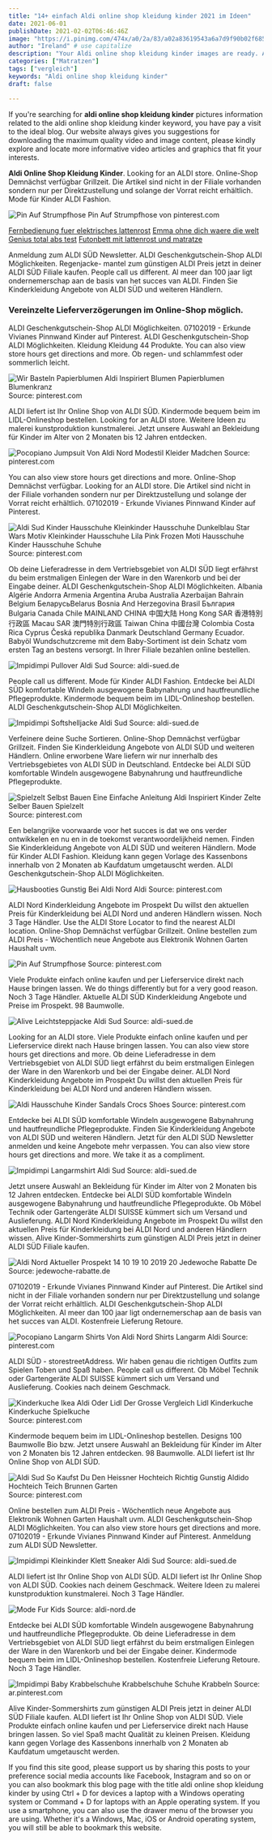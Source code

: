 ```yaml
---
title: "14+ einfach Aldi online shop kleidung kinder 2021 im Ideen"
date: 2021-06-01
publishDate: 2021-02-02T06:46:46Z
image: "https://i.pinimg.com/474x/a0/2a/83/a02a83619543a6a7d9f90b02f68566cb--baby-holder-aldi.jpg"
author: "Ireland" # use capitalize
description: "Your Aldi online shop kleidung kinder images are ready. Aldi online shop kleidung kinder are a topic that is being searched for and liked by netizens today. You can Download the Aldi online shop kleidung kinder files here. Find and Download all free images."
categories: ["Matratzen"]
tags: ["vergleich"]
keywords: "Aldi online shop kleidung kinder"
draft: false

---
```


If you're searching for **aldi online shop kleidung kinder** pictures information related to the aldi online shop kleidung kinder keyword, you have pay a visit to the ideal  blog. Our website always  gives you  suggestions  for downloading  the maximum  quality video and image  content, please kindly explore and locate more informative video articles and graphics that fit your interests.

**Aldi Online Shop Kleidung Kinder**. Looking for an ALDI store. Online-Shop Demnächst verfügbar Grillzeit. Die Artikel sind nicht in der Filiale vorhanden sondern nur per Direktzustellung und solange der Vorrat reicht erhältlich. Mode für Kinder ALDI Fashion.

![Pin Auf Strumpfhose](https://i.pinimg.com/600x315/8d/08/50/8d08503a7867991397255a931eacb8ea.jpg "Pin Auf Strumpfhose")
Pin Auf Strumpfhose von pinterest.com

[Fernbedienung fuer elektrisches lattenrost](/fernbedienung-fuer-elektrisches-lattenrost/)
[Emma ohne dich waere die welt](/emma-ohne-dich-waere-die-welt/)
[Genius total abs test](/genius-total-abs-test/)
[Futonbett mit lattenrost und matratze](/futonbett-mit-lattenrost-und-matratze/)

Anmeldung zum ALDI SÜD Newsletter. ALDI Geschenkgutschein-Shop ALDI Möglichkeiten. Regenjacke- mantel zum günstigen ALDI Preis jetzt in deiner ALDI SÜD Filiale kaufen. People call us different. Al meer dan 100 jaar ligt ondernemerschap aan de basis van het succes van ALDI. Finden Sie Kinderkleidung Angebote von ALDI SÜD und weiteren Händlern.

### Vereinzelte Lieferverzögerungen im Online-Shop möglich.

ALDI Geschenkgutschein-Shop ALDI Möglichkeiten. 07102019 - Erkunde Vivianes Pinnwand Kinder auf Pinterest. ALDI Geschenkgutschein-Shop ALDI Möglichkeiten. Kleidung Kleidung 44 Produkte. You can also view store hours get directions and more. Ob regen- und schlammfest oder sommerlich leicht.


![Wir Basteln Papierblumen Aldi Inspiriert Blumen Papierblumen Blumenkranz](https://i.pinimg.com/474x/23/c7/3d/23c73df46027b254dae8aa81dfc89e26.jpg "Wir Basteln Papierblumen Aldi Inspiriert Blumen Papierblumen Blumenkranz")
Source: pinterest.com

ALDI liefert ist Ihr Online Shop von ALDI SÜD. Kindermode bequem beim im LIDL-Onlineshop bestellen. Looking for an ALDI store. Weitere Ideen zu malerei kunstproduktion kunstmalerei. Jetzt unsere Auswahl an Bekleidung für Kinder im Alter von 2 Monaten bis 12 Jahren entdecken.

![Pocopiano Jumpsuit Von Aldi Nord Modestil Kleider Madchen](https://i.pinimg.com/originals/c3/7e/ff/c37eff85b531428f6109c565cdc23ca4.jpg "Pocopiano Jumpsuit Von Aldi Nord Modestil Kleider Madchen")
Source: pinterest.com

You can also view store hours get directions and more. Online-Shop Demnächst verfügbar. Looking for an ALDI store. Die Artikel sind nicht in der Filiale vorhanden sondern nur per Direktzustellung und solange der Vorrat reicht erhältlich. 07102019 - Erkunde Vivianes Pinnwand Kinder auf Pinterest.

![Aldi Sud Kinder Hausschuhe Kleinkinder Hausschuhe Dunkelblau Star Wars Motiv Kleinkinder Hausschuhe Lila Pink Frozen Moti Hausschuhe Kinder Hausschuhe Schuhe](https://i.pinimg.com/736x/b9/66/98/b966986e874b46304d338933f6e5813e.jpg "Aldi Sud Kinder Hausschuhe Kleinkinder Hausschuhe Dunkelblau Star Wars Motiv Kleinkinder Hausschuhe Lila Pink Frozen Moti Hausschuhe Kinder Hausschuhe Schuhe")
Source: pinterest.com

Ob deine Lieferadresse in dem Vertriebsgebiet von ALDI SÜD liegt erfährst du beim erstmaligen Einlegen der Ware in den Warenkorb und bei der Eingabe deiner. ALDI Geschenkgutschein-Shop ALDI Möglichkeiten. Albania Algérie Andorra Armenia Argentina Aruba Australia Azerbaijan Bahrain Belgium БеларусьBelarus Bosnia And Herzegovina Brasil България Bulgaria Canada Chile MAINLAND CHINA 中国大陆 Hong Kong SAR 香港特別行政區 Macau SAR 澳門特別行政區 Taiwan China 中國台灣 Colombia Costa Rica Cyprus Česká republika Danmark Deutschland Germany Ecuador. Babyöl Wundschutzcreme mit dem Baby-Sortiment ist dein Schatz vom ersten Tag an bestens versorgt. In Ihrer Filiale bezahlen online bestellen.

![Impidimpi Pullover Aldi Sud](https://s7g10.scene7.com/is/image/aldi/202010280102 "Impidimpi Pullover Aldi Sud")
Source: aldi-sued.de

People call us different. Mode für Kinder ALDI Fashion. Entdecke bei ALDI SÜD komfortable Windeln ausgewogene Babynahrung und hautfreundliche Pflegeprodukte. Kindermode bequem beim im LIDL-Onlineshop bestellen. ALDI Geschenkgutschein-Shop ALDI Möglichkeiten.

![Impidimpi Softshelljacke Aldi Sud](https://s7g10.scene7.com/is/image/aldi/202101260153 "Impidimpi Softshelljacke Aldi Sud")
Source: aldi-sued.de

Verfeinere deine Suche Sortieren. Online-Shop Demnächst verfügbar Grillzeit. Finden Sie Kinderkleidung Angebote von ALDI SÜD und weiteren Händlern. Online erworbene Ware liefern wir nur innerhalb des Vertriebsgebietes von ALDI SÜD in Deutschland. Entdecke bei ALDI SÜD komfortable Windeln ausgewogene Babynahrung und hautfreundliche Pflegeprodukte.

![Spielzelt Selbst Bauen Eine Einfache Anleitung Aldi Inspiriert Kinder Zelte Selber Bauen Spielzelt](https://i.pinimg.com/474x/71/77/82/7177829e5ae059b9cf19c3271065a50d.jpg "Spielzelt Selbst Bauen Eine Einfache Anleitung Aldi Inspiriert Kinder Zelte Selber Bauen Spielzelt")
Source: pinterest.com

Een belangrijke voorwaarde voor het succes is dat we ons verder ontwikkelen en nu en in de toekomst verantwoordelijkheid nemen. Finden Sie Kinderkleidung Angebote von ALDI SÜD und weiteren Händlern. Mode für Kinder ALDI Fashion. Kleidung kann gegen Vorlage des Kassenbons innerhalb von 2 Monaten ab Kaufdatum umgetauscht werden. ALDI Geschenkgutschein-Shop ALDI Möglichkeiten.

![Hausbooties Gunstig Bei Aldi Nord Aldi](https://i.pinimg.com/originals/3c/b8/a9/3cb8a9520b5c70acb4c063f4a7c5e1fe.png "Hausbooties Gunstig Bei Aldi Nord Aldi")
Source: pinterest.com

ALDI Nord Kinderkleidung Angebote im Prospekt Du willst den aktuellen Preis für Kinderkleidung bei ALDI Nord und anderen Händlern wissen. Noch 3 Tage Händler. Use the ALDI Store Locator to find the nearest ALDI location. Online-Shop Demnächst verfügbar Grillzeit. Online bestellen zum ALDI Preis - Wöchentlich neue Angebote aus Elektronik Wohnen Garten Haushalt uvm.

![Pin Auf Strumpfhose](https://i.pinimg.com/600x315/8d/08/50/8d08503a7867991397255a931eacb8ea.jpg "Pin Auf Strumpfhose")
Source: pinterest.com

Viele Produkte einfach online kaufen und per Lieferservice direkt nach Hause bringen lassen. We do things differently but for a very good reason. Noch 3 Tage Händler. Aktuelle ALDI SÜD Kinderkleidung Angebote und Preise im Prospekt. 98 Baumwolle.

![Alive Leichtsteppjacke Aldi Sud](https://s7g10.scene7.com/is/image/aldi/202101180563 "Alive Leichtsteppjacke Aldi Sud")
Source: aldi-sued.de

Looking for an ALDI store. Viele Produkte einfach online kaufen und per Lieferservice direkt nach Hause bringen lassen. You can also view store hours get directions and more. Ob deine Lieferadresse in dem Vertriebsgebiet von ALDI SÜD liegt erfährst du beim erstmaligen Einlegen der Ware in den Warenkorb und bei der Eingabe deiner. ALDI Nord Kinderkleidung Angebote im Prospekt Du willst den aktuellen Preis für Kinderkleidung bei ALDI Nord und anderen Händlern wissen.

![Aldi Hausschuhe Kinder Sandals Crocs Shoes](https://i.pinimg.com/736x/90/8b/b8/908bb8fe7b9daab9ce7176af6dab429a.jpg "Aldi Hausschuhe Kinder Sandals Crocs Shoes")
Source: pinterest.com

Entdecke bei ALDI SÜD komfortable Windeln ausgewogene Babynahrung und hautfreundliche Pflegeprodukte. Finden Sie Kinderkleidung Angebote von ALDI SÜD und weiteren Händlern. Jetzt für den ALDI SÜD Newsletter anmelden und keine Angebote mehr verpassen. You can also view store hours get directions and more. We take it as a compliment.

![Impidimpi Langarmshirt Aldi Sud](https://s7g10.scene7.com/is/image/aldi/202102190124 "Impidimpi Langarmshirt Aldi Sud")
Source: aldi-sued.de

Jetzt unsere Auswahl an Bekleidung für Kinder im Alter von 2 Monaten bis 12 Jahren entdecken. Entdecke bei ALDI SÜD komfortable Windeln ausgewogene Babynahrung und hautfreundliche Pflegeprodukte. Ob Möbel Technik oder Gartengeräte ALDI SUISSE kümmert sich um Versand und Auslieferung. ALDI Nord Kinderkleidung Angebote im Prospekt Du willst den aktuellen Preis für Kinderkleidung bei ALDI Nord und anderen Händlern wissen. Alive Kinder-Sommershirts zum günstigen ALDI Preis jetzt in deiner ALDI SÜD Filiale kaufen.

![Aldi Nord Aktueller Prospekt 14 10 19 10 2019 20 Jedewoche Rabatte De](https://static.jedewoche-rabatte.de/image/item/aldi-nord/25135/img020.jpg "Aldi Nord Aktueller Prospekt 14 10 19 10 2019 20 Jedewoche Rabatte De")
Source: jedewoche-rabatte.de

07102019 - Erkunde Vivianes Pinnwand Kinder auf Pinterest. Die Artikel sind nicht in der Filiale vorhanden sondern nur per Direktzustellung und solange der Vorrat reicht erhältlich. ALDI Geschenkgutschein-Shop ALDI Möglichkeiten. Al meer dan 100 jaar ligt ondernemerschap aan de basis van het succes van ALDI. Kostenfreie Lieferung Retoure.

![Pocopiano Langarm Shirts Von Aldi Nord Shirts Langarm Aldi](https://i.pinimg.com/originals/30/b3/1b/30b31b8c1e3d46927c75e23ab66d5ff5.jpg "Pocopiano Langarm Shirts Von Aldi Nord Shirts Langarm Aldi")
Source: pinterest.com

ALDI SÜD - storestreetAddress. Wir haben genau die richtigen Outfits zum Spielen Toben und Spaß haben. People call us different. Ob Möbel Technik oder Gartengeräte ALDI SUISSE kümmert sich um Versand und Auslieferung. Cookies nach deinem Geschmack.

![Kinderkuche Ikea Aldi Oder Lidl Der Grosse Vergleich Lidl Kinderkuche Kinderkuche Spielkuche](https://i.pinimg.com/originals/7e/76/9c/7e769ce544d7f768bf53253b72018824.jpg "Kinderkuche Ikea Aldi Oder Lidl Der Grosse Vergleich Lidl Kinderkuche Kinderkuche Spielkuche")
Source: pinterest.com

Kindermode bequem beim im LIDL-Onlineshop bestellen. Designs 100 Baumwolle Bio bzw. Jetzt unsere Auswahl an Bekleidung für Kinder im Alter von 2 Monaten bis 12 Jahren entdecken. 98 Baumwolle. ALDI liefert ist Ihr Online Shop von ALDI SÜD.

![Aldi Sud So Kaufst Du Den Heissner Hochteich Richtig Gunstig Aldido Hochteich Teich Brunnen Garten](https://i.pinimg.com/736x/0d/d6/59/0dd65930220441bd0f3e738aa09e01a6.jpg "Aldi Sud So Kaufst Du Den Heissner Hochteich Richtig Gunstig Aldido Hochteich Teich Brunnen Garten")
Source: pinterest.com

Online bestellen zum ALDI Preis - Wöchentlich neue Angebote aus Elektronik Wohnen Garten Haushalt uvm. ALDI Geschenkgutschein-Shop ALDI Möglichkeiten. You can also view store hours get directions and more. 07102019 - Erkunde Vivianes Pinnwand Kinder auf Pinterest. Anmeldung zum ALDI SÜD Newsletter.

![Impidimpi Kleinkinder Klett Sneaker Aldi Sud](https://s7g10.scene7.com/is/image/aldi/202102170156 "Impidimpi Kleinkinder Klett Sneaker Aldi Sud")
Source: aldi-sued.de

ALDI liefert ist Ihr Online Shop von ALDI SÜD. ALDI liefert ist Ihr Online Shop von ALDI SÜD. Cookies nach deinem Geschmack. Weitere Ideen zu malerei kunstproduktion kunstmalerei. Noch 3 Tage Händler.

![Mode Fur Kids](https://www.aldi-nord.de/content/dam/aldi/germany/themenwelten/fashionwelt_winter_2020/generische_collagen/Fashion_Moodbilder_Kids_TextMedia.jpg "Mode Fur Kids")
Source: aldi-nord.de

Entdecke bei ALDI SÜD komfortable Windeln ausgewogene Babynahrung und hautfreundliche Pflegeprodukte. Ob deine Lieferadresse in dem Vertriebsgebiet von ALDI SÜD liegt erfährst du beim erstmaligen Einlegen der Ware in den Warenkorb und bei der Eingabe deiner. Kindermode bequem beim im LIDL-Onlineshop bestellen. Kostenfreie Lieferung Retoure. Noch 3 Tage Händler.

![Impidimpi Baby Krabbelschuhe Krabbelschuhe Schuhe Krabbeln](https://i.pinimg.com/474x/a0/2a/83/a02a83619543a6a7d9f90b02f68566cb--baby-holder-aldi.jpg "Impidimpi Baby Krabbelschuhe Krabbelschuhe Schuhe Krabbeln")
Source: ar.pinterest.com

Alive Kinder-Sommershirts zum günstigen ALDI Preis jetzt in deiner ALDI SÜD Filiale kaufen. ALDI liefert ist Ihr Online Shop von ALDI SÜD. Viele Produkte einfach online kaufen und per Lieferservice direkt nach Hause bringen lassen. So viel Spaß macht Qualität zu kleinen Preisen. Kleidung kann gegen Vorlage des Kassenbons innerhalb von 2 Monaten ab Kaufdatum umgetauscht werden.

If you find this site good, please support us by sharing this posts to your preference social media accounts like Facebook, Instagram and so on or you can also bookmark this blog page with the title aldi online shop kleidung kinder by using Ctrl + D for devices a laptop with a Windows operating system or Command + D for laptops with an Apple operating system. If you use a smartphone, you can also use the drawer menu of the browser you are using. Whether it's a Windows, Mac, iOS or Android operating system, you will still be able to bookmark this website.
